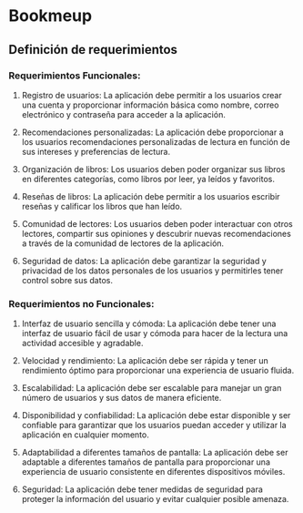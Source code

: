 # Bookmeup
## Definición de requerimientos
### Requerimientos Funcionales:

1.	Registro de usuarios: La aplicación debe permitir a los usuarios crear una cuenta y proporcionar información básica como nombre, correo electrónico y contraseña para acceder a la aplicación.

2.	Recomendaciones personalizadas: La aplicación debe proporcionar a los usuarios recomendaciones personalizadas de lectura en función de sus intereses y preferencias de lectura.

3.	Organización de libros: Los usuarios deben poder organizar sus libros en diferentes categorías, como libros por leer, ya leídos y favoritos.

4.	Reseñas de libros: La aplicación debe permitir a los usuarios escribir reseñas y calificar los libros que han leído.

5.	Comunidad de lectores: Los usuarios deben poder interactuar con otros lectores, compartir sus opiniones y descubrir nuevas recomendaciones a través de la comunidad de lectores de la aplicación.

6.	Seguridad de datos: La aplicación debe garantizar la seguridad y privacidad de los datos personales de los usuarios y permitirles tener control sobre sus datos.

### Requerimientos no Funcionales:

1.	Interfaz de usuario sencilla y cómoda: La aplicación debe tener una interfaz de usuario fácil de usar y cómoda para hacer de la lectura una actividad accesible y agradable.

2.	Velocidad y rendimiento: La aplicación debe ser rápida y tener un rendimiento óptimo para proporcionar una experiencia de usuario fluida.

3.	Escalabilidad: La aplicación debe ser escalable para manejar un gran número de usuarios y sus datos de manera eficiente.

4.	Disponibilidad y confiabilidad: La aplicación debe estar disponible y ser confiable para garantizar que los usuarios puedan acceder y utilizar la aplicación en cualquier momento.

5.	Adaptabilidad a diferentes tamaños de pantalla: La aplicación debe ser adaptable a diferentes tamaños de pantalla para proporcionar una experiencia de usuario consistente en diferentes dispositivos móviles.

6.	Seguridad: La aplicación debe tener medidas de seguridad para proteger la información del usuario y evitar cualquier posible amenaza.
